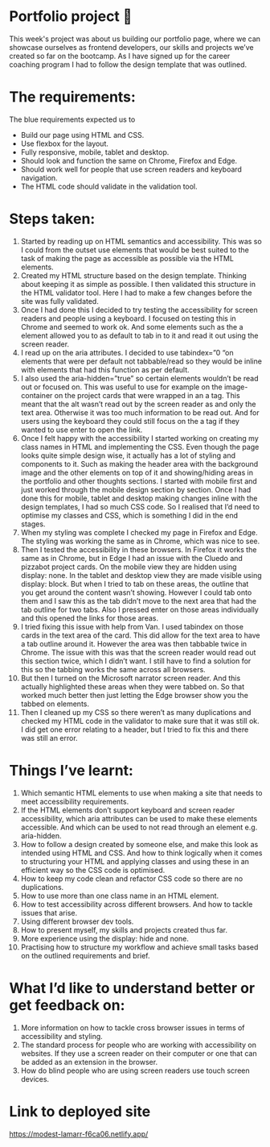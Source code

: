# Portfolio project 🌼
This week's project was about us building our portfolio page, where we can showcase ourselves as frontend developers, our skills and projects we’ve created so far on the bootcamp. As I have signed up for the career coaching program I had to follow the design template that was outlined. 

# The requirements:
The blue requirements expected us to 
* Build our page using HTML and CSS.
* Use flexbox for the layout.
* Fully responsive, mobile, tablet and desktop.
* Should look and function the same on Chrome, Firefox and Edge.
* Should work well for people that use screen readers and keyboard navigation.
* The HTML code should validate in the validation tool. 

# Steps taken:
1. Started by reading up on HTML semantics and accessibility. This was so I could from the outset use elements that would be best suited to the task of making the page as accessible as possible via the HTML elements. 
2. Created my HTML structure based on the design template. Thinking about keeping it as simple as possible. I then validated this structure in the HTML validator tool. Here I had to make a few changes before the site was fully validated.
3. Once I had done this I decided to try testing the accessibility for screen readers and people using a keyboard. I focused on testing this in Chrome and seemed to work ok. And some elements such as the a element allowed you to as default to tab in to it and read it out using the screen reader. 
4. I read up on the aria attributes. I decided to use tabindex=”0 “on elements that were per default not tabbable/read so they would be inline with elements that had this function as per default. 
5. I also used the aria-hidden=”true” so certain elements wouldn’t be read out or focused on. This was useful to use for example on the image-container on the project cards that were wrapped in an a tag. This meant that the alt wasn’t read out by the screen reader as and only the text area. Otherwise it was too much information to be read out. And for users using the keyboard they could still focus on the a tag if they wanted to use enter to open the link. 
6. Once I felt happy with the accessibility I started working on creating my class names in HTML and implementing the CSS. Even though the page looks quite simple design wise, it actually has a lot of styling and components to it. Such as making the header area with the background image and the other elements on top of it and showing/hiding areas in the portfolio and other thoughts sections. I started with mobile first and just worked through the mobile design section by section. Once I had done this for mobile, tablet and desktop making changes inline with the design templates, I had so much CSS code. So I realised that I’d need to optimise my classes and CSS, which is something I did in the end stages. 
7. When my styling was complete I checked my page in Firefox and Edge. The styling was working the same as in Chrome, which was nice to see. 
8. Then I tested the accessibility in these browsers. In Firefox it works the same as in Chrome, but in Edge I had an issue with the Cluedo and pizzabot project cards. On the mobile view they are hidden using display: none. In the tablet and desktop view they are made visible using display: block. But when I tried to tab on these areas, the outline that you get around the content wasn’t showing. However I could tab onto them and I saw this as the tab didn’t move to the next area that had the tab outline for two tabs. Also I pressed enter on those areas individually and this opened the links for those areas. 
9. I tried fixing this issue with help from Van. I used tabindex on those cards in the text area of the card. This did allow for the text area to have a tab outline around it. However the area was then tabbable twice in Chrome. The issue with this was that the screen reader would read out this section twice, which I didn’t want. I still have to find a solution for this so the tabbing works the same across all browsers. 
10. But then I turned on the Microsoft narrator screen reader. And this actually highlighted these areas when they were tabbed on. So that worked much better then just letting the Edge browser show you the tabbed on elements. 
11. Then I cleaned up my CSS so there weren’t as many duplications and checked my HTML code in the validator to make sure that it was still ok. I did get one error relating to a header, but I tried to fix this and there was still an error. 

# Things I’ve learnt:
1. Which semantic HTML elements to use when making a site that needs to meet accessibility requirements. 
2. If the HTML elements don’t support keyboard and screen reader accessibility, which aria attributes can be used to make these elements accessible. And which can be used to not read through an element e.g. aria-hidden.
3. How to follow a design created by someone else, and make this look as intended using HTML and CSS. And how to think logically when it comes to structuring your HTML and applying classes and using these in an efficient way so the CSS code is optimised. 
4. How to keep my code clean and refactor CSS code so there are no duplications.
5. How to use more than one class name in an HTML element.
6. How to test accessibility across different browsers. And how to tackle issues that arise. 
7. Using different browser dev tools. 
8. How to present myself, my skills and projects created thus far. 
9. More experience using the display: hide and none.
10. Practising how to structure my workflow and achieve small tasks based on the outlined requirements and brief. 

# What I’d like to understand better or get feedback on:
1. More information on how to tackle cross browser issues in terms of accessibility and styling.
2. The standard process for people who are working with accessibility on websites. If they use a screen reader on their computer or one that can be added as an extension in the browser. 
3. How do blind people who are using screen readers use touch screen devices.

# Link to deployed site
https://modest-lamarr-f6ca06.netlify.app/


